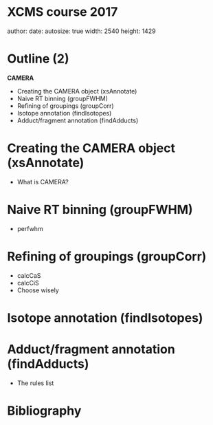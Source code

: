 XCMS course 2017
========================================================
author: 
date: 
autosize: true
width: 2540
height: 1429






Outline (2)
========================================================

**CAMERA**
- Creating the CAMERA object (xsAnnotate)
- Naive RT binning (groupFWHM)
- Refining of groupings (groupCorr)
- Isotope annotation (findIsotopes)
- Adduct/fragment annotation (findAdducts)




Creating the CAMERA object (xsAnnotate)
========================================================
- What is CAMERA?



Naive RT binning (groupFWHM)
========================================================
- perfwhm



Refining of groupings (groupCorr)
========================================================
- calcCaS
- calcCiS
- Choose wisely



Isotope annotation (findIsotopes)
========================================================



Adduct/fragment annotation (findAdducts)
========================================================
- The rules list



Bibliography
========================================================



